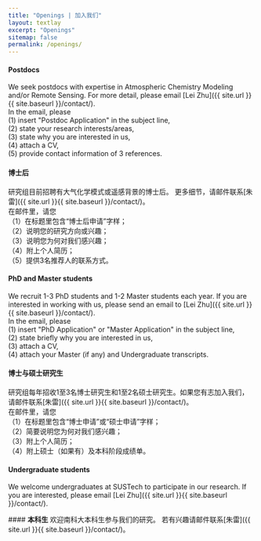 ```yaml
---
title: "Openings | 加入我们"
layout: textlay
excerpt: "Openings"
sitemap: false
permalink: /openings/
---
```


<div class="row">
<div class="col-sm-6 clearfix">

#### <b>Postdocs</b>

We seek postdocs with expertise in Atmospheric Chemistry Modeling and/or Remote Sensing.
For more detail, please email [Lei Zhu]({{ site.url }}{{ site.baseurl }}/contact/).   
In the email, please  
(1) insert "Postdoc Application" in the subject line,  
(2) state your research interests/areas,     
(3) state why you are interested in us,  
(4) attach a CV,  
(5) provide contact information of 3 references.

</div>

<div class="col-sm-6 clearfix">

#### <b>博士后</b>

研究组目前招聘有大气化学模式或遥感背景的博士后。
更多细节，请邮件联系[朱雷]({{ site.url }}{{ site.baseurl }}/contact/)。  
在邮件里，请您  
（1）在标题里包含“博士后申请”字样；  
（2）说明您的研究方向或兴趣；  
（3）说明您为何对我们感兴趣；  
（4）附上个人简历；  
（5）提供3名推荐人的联系方式。

</div>
</div>

<div class="row">
<div class="col-sm-6 clearfix">

#### <b>PhD and Master students</b>

We recruit 1-3 PhD students and 1-2 Master students each year. 
If you are interested in working with us, please send an email to [Lei Zhu]({{ site.url }}{{ site.baseurl }}/contact/).  
In the email, please  
(1) insert "PhD Application" or "Master Application" in the subject line,  
(2) state briefly why you are interested in us,  
(3) attach a CV,  
(4) attach your Master (if any) and Undergraduate transcripts.

</div>

<div class="col-sm-6 clearfix">

#### <b>博士与硕士研究生</b>

研究组每年招收1至3名博士研究生和1至2名硕士研究生。如果您有志加入我们，请邮件联系[朱雷]({{ site.url }}{{ site.baseurl }}/contact/)。  
在邮件里，请您  
（1）在标题里包含“博士申请”或“硕士申请”字样；  
（2）简要说明您为何对我们感兴趣；  
（3）附上个人简历；  
（4）附上硕士（如果有）及本科阶段成绩单。

</div>
</div>

<div class="row">
<div class="col-sm-6 clearfix">

#### <b>Undergraduate students</b>

We welcome undergraduates at SUSTech to participate in our research.
If you are interested, please email [Lei Zhu]({{ site.url }}{{ site.baseurl }}/contact/).

</div>

<div class="col-sm-6 clearfix">
#### <b>本科生</b>
欢迎南科大本科生参与我们的研究。  
若有兴趣请邮件联系[朱雷]({{ site.url }}{{ site.baseurl }}/contact/)。

</div>
</div>
